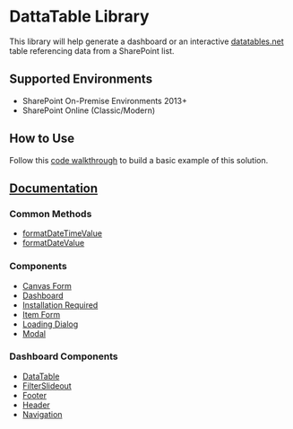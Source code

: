 # DattaTable Library

This library will help generate a dashboard or an interactive [datatables.net](https://datatables.net/) table referencing data from a SharePoint list.

## Supported Environments

* SharePoint On-Premise Environments 2013+
* SharePoint Online (Classic/Modern)

## How to Use

Follow this [code walkthrough](https://github.com/gunjandatta/sp-dashboard/wiki) to build a basic example of this solution.

## [Documentation](https://datta-framework.github.io/dattatable/)

### Common Methods

* [formatDateTimeValue](https://datta-framework.github.io/dattatable/modules.html#formatDateTimeValue)
* [formatDateValue](https://datta-framework.github.io/dattatable/modules.html#formatDateValue)

### Components

* [Canvas Form](https://datta-framework.github.io/dattatable/classes/CanvasForm.html)
* [Dashboard](https://datta-framework.github.io/dattatable/classes/Dashboard.html)
* [Installation Required](https://datta-framework.github.io/dattatable/classes/InstallationRequired.html)
* [Item Form](https://datta-framework.github.io/dattatable/classes/ItemForm.html)
* [Loading Dialog](https://datta-framework.github.io/dattatable/classes/LoadingDialog.html)
* [Modal](https://datta-framework.github.io/dattatable/classes/Modal.html)

### Dashboard Components

* [DataTable](https://datta-framework.github.io/dattatable/classes/DataTable.html)
* [FilterSlideout](https://datta-framework.github.io/dattatable/classes/FilterSlideout.html)
* [Footer](https://datta-framework.github.io/dattatable/classes/Footer.html)
* [Header](https://datta-framework.github.io/dattatable/classes/Header.html)
* [Navigation](https://datta-framework.github.io/dattatable/classes/Navigation.html)